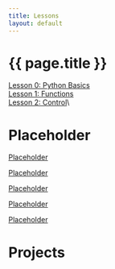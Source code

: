 ```yaml
---
title: Lessons
layout: default
---
```


# {{ page.title }}

[Lesson 0: Python Basics](/Lessons/lesson0.md)\
[Lesson 1: Functions](/Lessons/lesson1.md)\
[Lesson 2: Control](/Lessons/lesson2.md)\
<!--
[Lesson 3: Higher Order Functions](/Lessons/lesson3.md)\
[Lesson 4: Design](/Lessons/lesson4.md)\
[Lesson 5: More Functions](/Lessons/lesson5.md)\
[Lesson 6: Recursion](/Lessons/lesson6.md)\
[Lesson 7: Tree Recursion](/Lessons/lesson7.md)\
[Lesson 8: Containers](/Lessons/lesson8.md)\
[Lesson 9: Mutability](/Lessons/lesson9.md)\
[Lesson 10: Objects](/Lessons/lesson10.md)\
[Lesson 11: Trees](/Lessons/lesson11.md)\
[Lesson 12: Linked Lists](/Lessons/lesson12.md)\
[Lesson 13: Iterators / Generators](/Lessons/lesson13.md)\
[Lesson 14: Efficiency](/Lessons/lesson14.md)
-->



# Placeholder




<a href="" download>Placeholder</a>

<a href="" download>Placeholder</a>

<a href="" download>Placeholder</a>

<a href="" download>Placeholder</a>

<a href="" download>Placeholder</a>


# Projects




<!--


Hey. Why are you poking around here. Stop.
-->